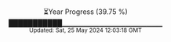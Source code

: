 <p align="center">
⏳Year Progress (39.75 %)<br>
███████████▁▁▁▁▁▁▁▁▁▁▁▁▁▁▁▁▁▁▁ <br>
<sub>Updated: Sat, 25 May 2024 12:03:18 GMT</sub>
</p>


